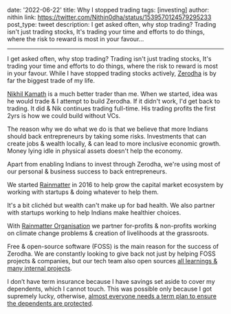 date: '2022-06-22'
title: Why I stopped trading
tags: [investing]
author: nithin
link: https://twitter.com/Nithin0dha/status/1539570124579295233
post_type: tweet
description: I get asked often, why stop trading?
Trading isn't just trading stocks, It's trading your time and efforts to do things, where the risk to reward is most in your favour...

---

I get asked often, why stop trading?
Trading isn't just trading stocks, It's trading your time and efforts to do things, where the risk to reward is most in your favour. While I have stopped trading stocks actively, [Zerodha](https://twitter.com/zerodhaonline) is by far the biggest trade of my life.

[Nikhil Kamath](https://twitter.com/nikhilkamathcio) is a much better trader than me. When we started, idea was he would trade & I attempt to build Zerodha. If it didn't work, I'd get back to trading. It did & Nik continues trading full-time. His trading profits the first 2yrs is how we could build without VCs.

The reason why we do what we do is that we believe that more Indians should back entrepreneurs by taking some risks. Investments that can create jobs & wealth locally, & can lead to more inclusive economic growth. Money lying idle in physical assets doesn't help the economy.

Apart from enabling Indians to invest through Zerodha, we're using most of our personal & business success to back entrepreneurs.
 
We started [Rainmatter](https://rainmatter.com/) in 2016 to help grow the capital market ecosystem by working with startups & doing whatever to help them.

It's a bit clichéd but wealth can't make up for bad health. We also partner with startups working to help Indians make healthier choices.

With [Rainmatter Organisation](https://rainmatter.org/) we partner for-profits & non-profits working on climate change problems & creation of livelihoods at the grassroots.

Free & open-source software (FOSS) is the main reason for the success of Zerodha. We are constantly looking to give back not just by helping FOSS projects & companies, but our tech team also open sources [all learnings & many internal projects](https://zerodha.tech/projects/).

I don’t have term insurance because I have savings set aside to cover my dependents, which I cannot touch. This was possible only because I got supremely lucky, otherwise, [almost everyone needs a term plan to ensure the dependents are protected](https://zerodha.com/z-connect/insurance-by-ditto/how-to-protect-yourself-when-a-single-event-throws-your-life-off-course).

